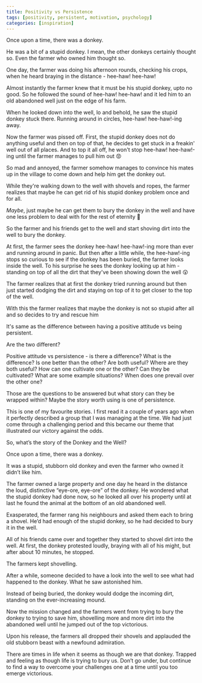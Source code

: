 ```yaml
---
title: Positivity vs Persistence
tags: [positivity, persistent, motivation, psychology]
categories: [inspiration]
---
```


Once upon a time, there was a donkey.

He was a bit of a stupid donkey. I mean, the other donkeys certainly thought so. Even the farmer who owned him thought so.

One day, the farmer was doing his afternoon rounds, checking his crops, when he heard braying in the distance - hee-haw! hee-haw!

Almost instantly the farmer knew that it must be his stupid donkey, upto no good. So he followed the sound of hee-haw! hee-haw! and it led him to an old abandoned well just on the edge of his farm.

When he looked down into the well, lo and behold, he saw the stupid donkey stuck there. Running around in circles, hee-haw! hee-haw!-ing away.

Now the farmer was pissed off. First, the stupid donkey does not do anything useful and then on top of that, he decides to get stuck in a freakin' well out of all places. And to top it all off, he won't stop hee-haw! hee-haw!-ing until the farmer manages to pull him out 😡

So mad and annoyed, the farmer somehow manages to convince his mates up in the village to come down and help him get the donkey out.

While they're walking down to the well with shovels and ropes, the farmer realizes that maybe he can get rid of his stupid donkey problem once and for all.

_Maybe_, just maybe he can get them to bury the donkey in the well and have one less problem to deal with for the rest of eternity 👿

So the farmer and his friends get to the well and start shoving dirt into the well to bury the donkey.

At first, the farmer sees the donkey hee-haw! hee-haw!-ing more than ever and running around in panic. But then after a little while, the hee-haw!-ing stops so curious to see if the donkey has been buried, the farmer looks inside the well. To his surprise he sees the donkey looking up at him - standing on top of all the dirt that they've been showing down the well 😲

The farmer realizes that at first the donkey tried running around but then just started dodging the dirt and staying on top of it to get closer to the top of the well.

With this the farmer realizes that maybe the donkey is not so stupid after all and so decides to try and rescue him

It's same as the difference between having a positive attitude vs being persistent.

Are the two different?

Positive attitude vs persistence - is there a difference? What is the difference? Is one better than the other? Are both useful? Where are they both useful? How can one cultivate one or the other? Can they be cultivated? What are some example situations? When does one prevail over the other one?

Those are the questions to be answered but what story can they be wrapped within? Maybe the story worth using is one of persistence.

This is one of my favourite stories. I first read it a couple of years ago when it perfectly described a group that I was managing at the time. We had just come through a challenging period and this became our theme that illustrated our victory against the odds.

So, what’s the story of the Donkey and the Well?

Once upon a time, there was a donkey.

It was a stupid, stubborn old donkey and even the farmer who owned it didn’t like him.

The farmer owned a large property and one day he heard in the distance the loud, distinctive “eye-ore, eye-ore” of the donkey. He wondered what the stupid donkey had done now, so he looked all over his property until at last he found the animal at the bottom of an old abandoned well.

Exasperated, the farmer rang his neighbours and asked them each to bring a shovel. He’d had enough of the stupid donkey, so he had decided to bury it in the well.

All of his friends came over and together they started to shovel dirt into the well. At first, the donkey protested loudly, braying with all of his might, but after about 10 minutes, he stopped.

The farmers kept shovelling.

After a while, someone decided to have a look into the well to see what had happened to the donkey. What he saw astonished him.

Instead of being buried, the donkey would dodge the incoming dirt, standing on the ever-increasing mound.

Now the mission changed and the farmers went from trying to bury the donkey to trying to save him, shovelling more and more dirt into the abandoned well until he jumped out of the top victorious.

Upon his release, the farmers all dropped their shovels and applauded the old stubborn beast with a newfound admiration.

There are times in life when it seems as though we are that donkey. Trapped and feeling as though life is trying to bury us. Don’t go under, but continue to find a way to overcome your challenges one at a time until you too emerge victorious.
